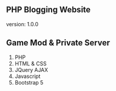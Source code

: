## PHP Blogging Website


version: 1.0.0

## Game Mod & Private Server

1. PHP
1. HTML & CSS
1. JQuery AJAX
1. Javascript
1. Bootstrap 5
